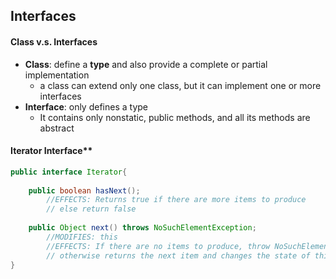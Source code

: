 Interfaces
-------

#### Class v.s. Interfaces
- **Class**: define a **type** and also provide a complete or partial implementation
	- a class can extend only one class, but it can implement one or more interfaces
- **Interface**: only defines a type 
	- It contains only nonstatic, public methods, and all its methods are abstract
	
#### Iterator Interface**
``` java
public interface Iterator{
	
	public boolean hasNext();
		//EFFECTS: Returns true if there are more items to produce
		// else return false
		
	public Object next() throws NoSuchElementException;
		//MODIFIES: this 
		//EFFECTS: If there are no items to produce, throw NoSuchElementException
		// otherwise returns the next item and changes the state of this to reflect the return 
}
```
	
